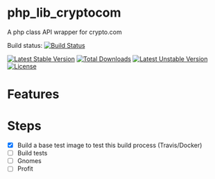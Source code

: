 # php_lib_cryptocom
A php class API wrapper for crypto.com

Build status: [![Build Status](https://travis-ci.org/andreaskasper/php_lib_cryptocom.svg)](https://travis-ci.org/andreaskasper/php_lib_cryptocom)

[![Latest Stable Version](https://poser.pugx.org/andreaskasper/php_lib_cryptocom/v/stable.svg)](https://packagist.org/packages/andreaskasper/php_lib_cryptocom) [![Total Downloads](https://poser.pugx.org/andreaskasper/php_lib_cryptocom/downloads)](https://packagist.org/packages/andreaskasper/php_lib_cryptocom) [![Latest Unstable Version](https://poser.pugx.org/andreaskasper/php_lib_cryptocom/v/unstable.svg)](https://packagist.org/packages/andreaskasper/php_lib_cryptocom) [![License](https://poser.pugx.org/andreaskasper/php_lib_cryptocom/license.svg)](https://packagist.org/packages/andreaskasper/php_lib_cryptocom)

# Features

# Steps
- [x] Build a base test image to test this build process (Travis/Docker)
- [ ] Build tests
- [ ] Gnomes
- [ ] Profit
